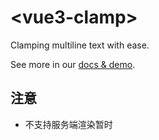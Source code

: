 # &lt;vue3-clamp&gt;

Clamping multiline text with ease.

See more in our [docs & demo](https://vue-clamp.vercel.app).

## 注意
- 不支持服务端渲染暂时
